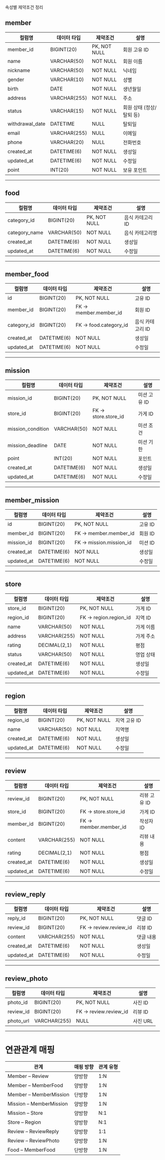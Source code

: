  속성별 제약조건 정리

##  member

| 컬럼명 | 데이터 타입 | 제약조건 | 설명 |
|--------|--------------|-----------|------|
| member_id | BIGINT(20) | PK, NOT NULL | 회원 고유 ID |
| name | VARCHAR(50) | NOT NULL | 회원 이름 |
| nickname | VARCHAR(50) | NOT NULL | 닉네임 |
| gender | VARCHAR(10) | NOT NULL | 성별 |
| birth | DATE | NOT NULL | 생년월일 |
| address | VARCHAR(255) | NOT NULL | 주소 |
| status | VARCHAR(15) | NOT NULL | 회원 상태 (정상/탈퇴 등) |
| withdrawal_date | DATETIME | NULL | 탈퇴일 |
| email | VARCHAR(255) | NULL | 이메일 |
| phone | VARCHAR(20) | NULL | 전화번호 |
| created_at | DATETIME(6) | NOT NULL | 생성일 |
| updated_at | DATETIME(6) | NOT NULL | 수정일 |
| point | INT(20) | NOT NULL | 보유 포인트 |

---

##  food

| 컬럼명 | 데이터 타입 | 제약조건 | 설명 |
|--------|--------------|-----------|------|
| category_id | BIGINT(20) | PK, NOT NULL | 음식 카테고리 ID |
| category_name | VARCHAR(50) | NOT NULL | 음식 카테고리명 |
| created_at | DATETIME(6) | NOT NULL | 생성일 |
| updated_at | DATETIME(6) | NOT NULL | 수정일 |

---

##  member_food

| 컬럼명 | 데이터 타입 | 제약조건 | 설명 |
|--------|--------------|-----------|------|
| id | BIGINT(20) | PK, NOT NULL | 고유 ID |
| member_id | BIGINT(20) | FK → member.member_id | 회원 ID |
| category_id | BIGINT(20) | FK → food.category_id | 음식 카테고리 ID |
| created_at | DATETIME(6) | NOT NULL | 생성일 |
| updated_at | DATETIME(6) | NOT NULL | 수정일 |

---

##  mission

| 컬럼명 | 데이터 타입 | 제약조건 | 설명 |
|--------|--------------|-----------|------|
| mission_id | BIGINT(20) | PK, NOT NULL | 미션 고유 ID |
| store_id | BIGINT(20) | FK → store.store_id | 가게 ID |
| mission_condition | VARCHAR(50) | NOT NULL | 미션 조건 |
| mission_deadline | DATE | NOT NULL | 미션 기한 |
| point | INT(20) | NOT NULL | 포인트 |
| created_at | DATETIME(6) | NOT NULL | 생성일 |
| updated_at | DATETIME(6) | NOT NULL | 수정일 |

---

##  member_mission

| 컬럼명 | 데이터 타입 | 제약조건 | 설명 |
|--------|--------------|-----------|------|
| id | BIGINT(20) | PK, NOT NULL | 고유 ID |
| member_id | BIGINT(20) | FK → member.member_id | 회원 ID |
| mission_id | BIGINT(20) | FK → mission.mission_id | 미션 ID |
| created_at | DATETIME(6) | NOT NULL | 생성일 |
| updated_at | DATETIME(6) | NOT NULL | 수정일 |

---

##  store

| 컬럼명 | 데이터 타입 | 제약조건 | 설명 |
|--------|--------------|-----------|------|
| store_id | BIGINT(20) | PK, NOT NULL | 가게 ID |
| region_id | BIGINT(20) | FK → region.region_id | 지역 ID |
| name | VARCHAR(50) | NOT NULL | 가게 이름 |
| address | VARCHAR(255) | NOT NULL | 가게 주소 |
| rating | DECIMAL(2,1) | NOT NULL | 평점 |
| status | VARCHAR(50) | NOT NULL | 영업 상태 |
| created_at | DATETIME(6) | NOT NULL | 생성일 |
| updated_at | DATETIME(6) | NOT NULL | 수정일 |

---

##  region

| 컬럼명 | 데이터 타입 | 제약조건 | 설명 |
|--------|--------------|-----------|------|
| region_id | BIGINT(20) | PK, NOT NULL | 지역 고유 ID |
| name | VARCHAR(50) | NOT NULL | 지역명 |
| created_at | DATETIME(6) | NOT NULL | 생성일 |
| updated_at | DATETIME(6) | NOT NULL | 수정일 |

---

##  review

| 컬럼명 | 데이터 타입 | 제약조건 | 설명 |
|--------|--------------|-----------|------|
| review_id | BIGINT(20) | PK, NOT NULL | 리뷰 고유 ID |
| store_id | BIGINT(20) | FK → store.store_id | 가게 ID |
| member_id | BIGINT(20) | FK → member.member_id | 작성자 ID |
| content | VARCHAR(255) | NOT NULL | 리뷰 내용 |
| rating | DECIMAL(2,1) | NOT NULL | 평점 |
| created_at | DATETIME(6) | NOT NULL | 생성일 |
| updated_at | DATETIME(6) | NOT NULL | 수정일 |

---

##  review_reply

| 컬럼명 | 데이터 타입 | 제약조건 | 설명 |
|--------|--------------|-----------|------|
| reply_id | BIGINT(20) | PK, NOT NULL | 댓글 ID |
| review_id | BIGINT(20) | FK → review.review_id | 리뷰 ID |
| content | VARCHAR(255) | NOT NULL | 댓글 내용 |
| created_at | DATETIME(6) | NOT NULL | 생성일 |
| updated_at | DATETIME(6) | NOT NULL | 수정일 |

---

##  review_photo

| 컬럼명 | 데이터 타입 | 제약조건 | 설명 |
|--------|--------------|-----------|------|
| photo_id | BIGINT(20) | PK, NOT NULL | 사진 ID |
| review_id | BIGINT(20) | FK → review.review_id | 리뷰 ID |
| photo_url | VARCHAR(255) | NULL | 사진 URL |

---

#  연관관계 매핑 

| 관계 | 매핑 방향 | 관계 유형 
|------|------------|------------|
| Member – Review | 양방향 | 1:N | 
| Member – MemberFood | 양방향 | 1:N | 
| Member – MemberMission | 단방향 | 1:N | 
| Mission – MemberMission | 양방향 | 1:N |
| Mission – Store | 양방향 | N:1 | 
| Store – Region | 양방향 | N:1 | 
| Review – ReviewReply | 양방향 | 1:1 | 
| Review – ReviewPhoto | 양방향 | 1:N | 
| Food – MemberFood | 단방향 | 1:N | 
